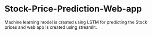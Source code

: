 # Stock-Price-Prediction-Web-app
Machine learning model is created using  LSTM  for predicting  the Stock prices and web app is created using streamlit. 
